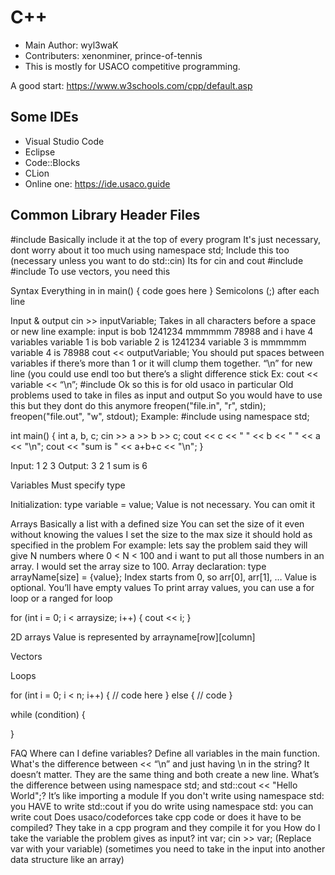 # C++ 
* Main Author: wyl3waK
* Contributers: xenonminer, prince-of-tennis 
* This is mostly for USACO competitive programming.

A good start: https://www.w3schools.com/cpp/default.asp

## Some IDEs
* Visual Studio Code
* Eclipse
* Code::Blocks
* CLion
* Online one: https://ide.usaco.guide 

## Common Library Header Files 
#include <iostream>
Basically include it at the top of every program
It's just necessary, dont worry about it too much
using namespace std;
Include this too (necessary unless you want to do std::cin)
Its for cin and cout
#include <cmath>
#include <vector>
To use vectors, you need this

Syntax
Everything in in main() { code goes here }
Semicolons (;) after each line

Input & output
cin >> inputVariable;
Takes in all characters before a space or new line
example: input is bob 1241234 mmmmmm 78988
and i have 4 variables
variable 1 is bob
variable 2 is 1241234
variable 3 is mmmmmm
variable 4 is 78988 
cout << outputVariable;
You should put spaces between variables if there’s more than 1 or it will clump them together.
“\n” for new line
(you could use endl too but there’s a slight difference stick 
Ex: cout << variable << “\n”;
#include <cstdio>
Ok so this is for old usaco in particular
Old problems used to take in files as input and output
So you would have to use this but they dont do this anymore
freopen("file.in", "r", stdin);
freopen("file.out", "w", stdout);
Example: 
#include <iostream>
using namespace std;
 
int main() {
   int a, b, c; cin >> a >> b >> c;
   cout << c << " "  << b << " " << a << "\n";
   cout << "sum is " << a+b+c << "\n";
}
 

Input: 1 2 3
Output: 
3 2 1
sum is 6


Variables
Must specify type


Initialization: type variable = value;
Value is not necessary. You can omit it

Arrays
Basically a list with a defined size
You can set the size of it even without knowing the values
I set the size to the max size it should hold as specified in the problem
For example: lets say the problem said they will give N numbers where 0 < N < 100 and i want to put all those numbers in an array. I would set the array size to 100.
Array declaration: type arrayName[size] = {value};
Index starts from 0, so arr[0], arr[1], …
Value is optional. You’ll have empty values
To print array values, you can use a for loop or a ranged for loop


for (int i = 0; i < arraysize; i++) {
cout << i;
}



2D arrays 
Value is represented by arrayname[row][column]

Vectors

Loops

for (int i = 0; i < n; i++) {
	// code here
} else {
	// code
}

while (condition) {

}


FAQ
Where can I define variables? 
Define all variables in the main function. 
What's the difference between << “\n” and just having \n in the string?
It doesn’t matter. They are the same thing and both create a new line.
What’s the difference between using namespace std; and std::cout << "Hello World";?
It’s like importing a module
If you don't write using namespace std: you HAVE to write std::cout
if you do write using namespace std: you can write cout
Does usaco/codeforces take cpp code or does it have to be compiled?
They take in a cpp program and they compile it for you
How do I take the variable the problem gives as input?
int var; cin >> var; (Replace var with your variable)
(sometimes you need to take in the input into another data structure like an array)
